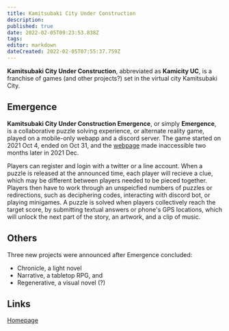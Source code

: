 ```yaml
---
title: Kamitsubaki City Under Construction
description: 
published: true
date: 2022-02-05T09:23:53.838Z
tags: 
editor: markdown
dateCreated: 2022-02-05T07:55:37.759Z
---
```


**Kamitsubaki City Under Construction**, abbreviated as **Kamicity UC**, is a franchise of games (and other projects?) set in the virtual city Kamitsubaki City. 

## Emergence

**Kamitsubaki City Under Construction Emergence**, or simply **Emergence**, is a collaborative puzzle solving experience, or alternate reality game, played on a mobile-only webapp and a discord server. The game started on 2021 Oct 4, ended on Oct 31, and the [webpage](https://uc.kamitsubaki.jp/zero) made inaccessible two months later in 2021 Dec.

Players can register and login with a twitter or a line account. When a puzzle is released at the announced time, each player will recieve a clue, which may be different between players needed to be pieced together. Players then have to work through an unspeicfied numbers of puzzles or redirections, such as deciphering codes, interacting with discord bot, or playing minigames. A puzzle is solved when players collectively reach the target score, by submitting textual answers or phone's GPS locations, which will unlock the next part of the story, an artwork, and a clip of music.

## Others

Three new projects were announced after Emergence concluded:

- Chronicle, a light novel
- Narrative, a tabletop RPG, and
- Regenerative, a visual novel (?)

## Links

[Homepage](https://uc.kamitsubaki.jp/)